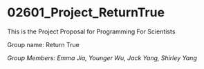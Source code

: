 # 02601_Project_ReturnTrue

This is the Project Proposal for Programming For Scientists 

Group name: Return True

*Group Members: Emma Jia, Younger Wu, Jack Yang, Shirley Yang*


